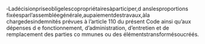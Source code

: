 ‐Ladécisionpriseobligelescopropriétairesàparticiper,d anslesproportions fixéesparl’assembléegénérale,aupaiementdestravaux,àla chargedesindemnités prévues à l’article 110 du présent Code ainsi qu’aux dépenses d e fonctionnement, d’administration, d’entretien et de remplacement des parties co mmunes ou des élémentstransformésoucréés.